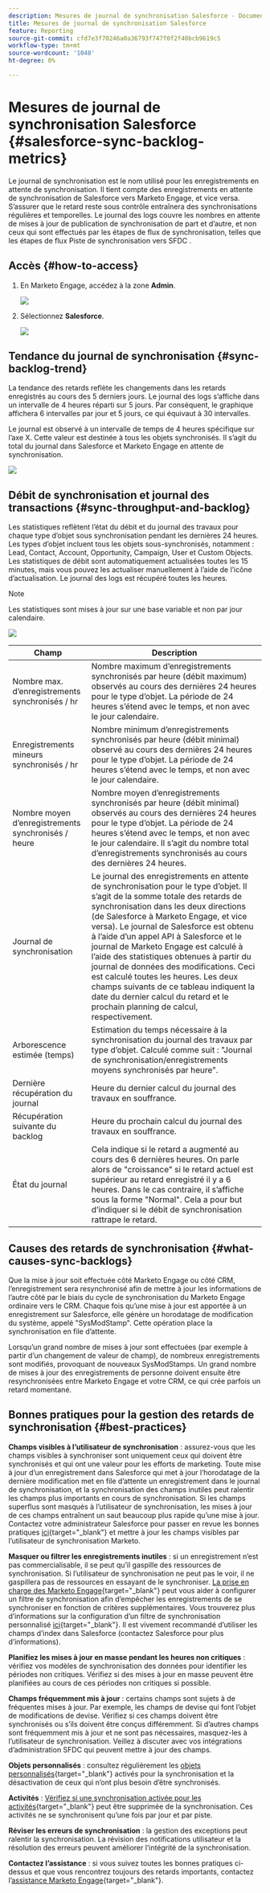 ```yaml
---
description: Mesures de journal de synchronisation Salesforce - Documents Marketo - Documentation du produit
title: Mesures de journal de synchronisation Salesforce
feature: Reporting
source-git-commit: cfd7e3f70246a0a36793f747f0f2f40bcb9619c5
workflow-type: tm+mt
source-wordcount: '1048'
ht-degree: 0%

---
```


# Mesures de journal de synchronisation Salesforce  {#salesforce-sync-backlog-metrics}

Le journal de synchronisation est le nom utilisé pour les enregistrements en attente de synchronisation. Il tient compte des enregistrements en attente de synchronisation de Salesforce vers Marketo Engage, et vice versa. S’assurer que le retard reste sous contrôle entraînera des synchronisations régulières et temporelles. Le journal des logs couvre les nombres en attente de mises à jour de publication de synchronisation de part et d’autre, et non ceux qui sont effectués par les étapes de flux de synchronisation, telles que les étapes de flux Piste de synchronisation vers SFDC .

## Accès {#how-to-access}

1. En Marketo Engage, accédez à la zone **Admin**.

   ![](assets/salesforce-sync-backlog-metrics-1.png)

1. Sélectionnez **Salesforce**.

   ![](assets/salesforce-sync-backlog-metrics-2.png)

## Tendance du journal de synchronisation {#sync-backlog-trend}

La tendance des retards reflète les changements dans les retards enregistrés au cours des 5 derniers jours. Le journal des logs s’affiche dans un intervalle de 4 heures réparti sur 5 jours. Par conséquent, le graphique affichera 6 intervalles par jour et 5 jours, ce qui équivaut à 30 intervalles.

Le journal est observé à un intervalle de temps de 4 heures spécifique sur l’axe X. Cette valeur est destinée à tous les objets synchronisés. Il s’agit du total du journal dans Salesforce et Marketo Engage en attente de synchronisation.

![](assets/salesforce-sync-backlog-metrics-3.png)

## Débit de synchronisation et journal des transactions {#sync-throughput-and-backlog}

Les statistiques reflètent l’état du débit et du journal des travaux pour chaque type d’objet sous synchronisation pendant les dernières 24 heures. Les types d’objet incluent tous les objets sous-synchronisés, notamment : Lead, Contact, Account, Opportunity, Campaign, User et Custom Objects. Les statistiques de débit sont automatiquement actualisées toutes les 15 minutes, mais vous pouvez les actualiser manuellement à l’aide de l’icône d’actualisation. Le journal des logs est récupéré toutes les heures.

>[!NOTE]
>
>Les statistiques sont mises à jour sur une base variable et non par jour calendaire.

![](assets/salesforce-sync-backlog-metrics-4.png)

<table><thead>
  <tr>
    <th>Champ</th>
    <th>Description</th>
  </tr></thead>
<tbody>
  <tr>
    <td>Nombre max. d’enregistrements synchronisés / hr</td>
    <td>Nombre maximum d’enregistrements synchronisés par heure (débit maximum) observés au cours des dernières 24 heures pour le type d’objet. La période de 24 heures s’étend avec le temps, et non avec le jour calendaire.</td>
  </tr>
  <tr>
    <td>Enregistrements mineurs synchronisés / hr</td>
    <td>Nombre minimum d’enregistrements synchronisés par heure (débit minimal) observé au cours des dernières 24 heures pour le type d’objet. La période de 24 heures s’étend avec le temps, et non avec le jour calendaire.</td>
  </tr>
  <tr>
    <td>Nombre moyen d’enregistrements synchronisés / heure</td>
    <td>Nombre moyen d’enregistrements synchronisés par heure (débit minimal) observés au cours des dernières 24 heures pour le type d’objet. La période de 24 heures s’étend avec le temps, et non avec le jour calendaire. Il s’agit du nombre total d’enregistrements synchronisés au cours des dernières 24 heures.</td>
  </tr>
  <tr>
    <td>Journal de synchronisation</td>
    <td>Le journal des enregistrements en attente de synchronisation pour le type d’objet. Il s’agit de la somme totale des retards de synchronisation dans les deux directions (de Salesforce à Marketo Engage, et vice versa). Le journal de Salesforce est obtenu à l’aide d’un appel API à Salesforce et le journal de Marketo Engage est calculé à l’aide des statistiques obtenues à partir du journal de données des modifications. Ceci est calculé toutes les heures. Les deux champs suivants de ce tableau indiquent la date du dernier calcul du retard et le prochain planning de calcul, respectivement.</td>
  </tr>
  <tr>
    <td>Arborescence estimée (temps)</td>
    <td>Estimation du temps nécessaire à la synchronisation du journal des travaux par type d’objet. Calculé comme suit : "Journal de synchronisation/enregistrements moyens synchronisés par heure".</td>
  </tr>
  <tr>
    <td>Dernière récupération du journal</td>
    <td>Heure du dernier calcul du journal des travaux en souffrance.</td>
  </tr>
  <tr>
    <td>Récupération suivante du backlog</td>
    <td>Heure du prochain calcul du journal des travaux en souffrance.</td>
  </tr>
  <tr>
    <td>État du journal</td>
    <td>Cela indique si le retard a augmenté au cours des 6 dernières heures. On parle alors de "croissance" si le retard actuel est supérieur au retard enregistré il y a 6 heures. Dans le cas contraire, il s’affiche sous la forme "Normal". Cela a pour but d’indiquer si le débit de synchronisation rattrape le retard.</td>
  </tr>
</tbody></table>

## Causes des retards de synchronisation {#what-causes-sync-backlogs}

Que la mise à jour soit effectuée côté Marketo Engage ou côté CRM, l’enregistrement sera resynchronisé afin de mettre à jour les informations de l’autre côté par le biais du cycle de synchronisation du Marketo Engage ordinaire vers le CRM. Chaque fois qu’une mise à jour est apportée à un enregistrement sur Salesforce, elle génère un horodatage de modification du système, appelé &quot;SysModStamp&quot;. Cette opération place la synchronisation en file d’attente.

Lorsqu’un grand nombre de mises à jour sont effectuées (par exemple à partir d’un changement de valeur de champ), de nombreux enregistrements sont modifiés, provoquant de nouveaux SysModStamps. Un grand nombre de mises à jour des enregistrements de personne doivent ensuite être resynchronisées entre Marketo Engage et votre CRM, ce qui crée parfois un retard momentané.

## Bonnes pratiques pour la gestion des retards de synchronisation {#best-practices}

**Champs visibles à l’utilisateur de synchronisation** : assurez-vous que les champs visibles à synchroniser sont uniquement ceux qui doivent être synchronisés et qui ont une valeur pour les efforts de marketing. Toute mise à jour d’un enregistrement dans Salesforce qui met à jour l’horodatage de la dernière modification met en file d’attente un enregistrement dans le journal de synchronisation, et la synchronisation des champs inutiles peut ralentir les champs plus importants en cours de synchronisation. Si les champs superflus sont masqués à l’utilisateur de synchronisation, les mises à jour de ces champs entraînent un saut beaucoup plus rapide qu’une mise à jour. Contactez votre administrateur Salesforce pour passer en revue les bonnes pratiques [ici](https://nation.marketo.com/t5/marketo-whisperer-blogs/best-practices-for-determining-which-fields-to-sync-with-marketo/ba-p/247449){target="_blank"} et mettre à jour les champs visibles par l’utilisateur de synchronisation Marketo.

**Masquer ou filtrer les enregistrements inutiles** : si un enregistrement n’est pas commercialisable, il se peut qu’il gaspille des ressources de synchronisation. Si l’utilisateur de synchronisation ne peut pas le voir, il ne gaspillera pas de ressources en essayant de le synchroniser. [ La prise en charge des Marketo Engage](https://nation.marketo.com/t5/support/ct-p/Support#_blank){target="_blank"} peut vous aider à configurer un filtre de synchronisation afin d’empêcher les enregistrements de se synchroniser en fonction de critères supplémentaires. Vous trouverez plus d’informations sur la configuration d’un filtre de synchronisation personnalisé [ ici](https://nation.marketo.com/t5/product-blogs/instructions-for-creating-a-custom-sync-rule/ba-p/242758){target="_blank"}. Il est vivement recommandé d’utiliser les champs d’index dans Salesforce (contactez Salesforce pour plus d’informations).

**Planifiez les mises à jour en masse pendant les heures non critiques** : vérifiez vos modèles de synchronisation des données pour identifier les périodes non critiques. Vérifiez si des mises à jour en masse peuvent être planifiées au cours de ces périodes non critiques si possible.

**Champs fréquemment mis à jour** : certains champs sont sujets à de fréquentes mises à jour. Par exemple, les champs de devise qui font l’objet de modifications de devise. Vérifiez si ces champs doivent être synchronisés ou s’ils doivent être conçus différemment. Si d’autres champs sont fréquemment mis à jour et ne sont pas nécessaires, masquez-les à l’utilisateur de synchronisation. Veillez à discuter avec vos intégrations d’administration SFDC qui peuvent mettre à jour des champs.

**Objets personnalisés** : consultez régulièrement les [objets personnalisés](https://experienceleague.adobe.com/en/docs/marketo/using/product-docs/crm-sync/salesforce-sync/sfdc-sync-details/sfdc-sync-custom-object-sync){target="_blank"} activés pour la synchronisation et la désactivation de ceux qui n’ont plus besoin d’être synchronisés.

**Activités** : [Vérifiez si une synchronisation activée pour les activités](https://experienceleague.adobe.com/en/docs/marketo/using/product-docs/crm-sync/salesforce-sync/setup/optional-steps/customize-activities-sync){target="_blank"} peut être supprimée de la synchronisation.  Ces activités ne se synchronisent qu’une fois par jour et par piste.

**Réviser les erreurs de synchronisation** : la gestion des exceptions peut ralentir la synchronisation. La révision des notifications utilisateur et la résolution des erreurs peuvent améliorer l’intégrité de la synchronisation.

**Contactez l’assistance** : si vous suivez toutes les bonnes pratiques ci-dessus et que vous rencontrez toujours des retards importants, contactez l’[assistance Marketo Engage](https://nation.marketo.com/t5/support/ct-p/Support#_blank){target="_blank"}.
